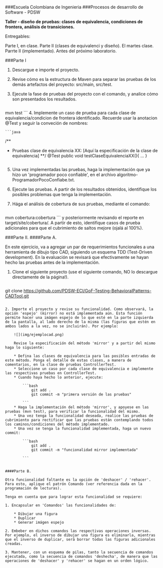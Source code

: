###Escuela Colombiana de Ingenieria
###Procesos de desarrollo de Software - PDSW


__Taller - diseño de pruebas: clases de equivalencia, condiciones de frontera, análisis de transiciones.__

Entregables: 

Parte I, en clase.
Parte II (clases de equivalenci y diseño). El martes clase.
Parrte II (implementado). Antes del próximo laboratorio.

###Parte I

1. Descargue e importe el proyecto.
2. Revise cómo es la estructura de Maven para separar las pruebas de los demás artefactos del proyecto: src/main, src/test.
3. Ejecute la fase de pruebas del proyecto con el comando, y analice cómo son presentados los resultados.

	```
mvn test
	```
4. Implemente un caso de prueba para cada clase de equivalencia/condicion de frontera identificado. Recuerde usar la anotacion @Test y seguir la conveción de nombres: 

	```java
/**
* Pruebas clase de equivalencia XX: [Aquí la especificación de la clase de equivalencia]
**/
@Test
public void testClaseEquivalenciaXX(){
	...
}
	```

5. Una vez implementadas las pruebas, haga la implementación que ya hizo un 'programador poco confiable', en el archivo algoritmo-ProgramadorPocoConfiabe.txt.
6. Ejecute las pruebas. A partir de los resultados obtenidos, identifique los posibles problemas que tenga la implementación.
7. Hága el análisis de cobertura de sus pruebas, mediante el comando:
	
	```
mvn cobertura:cobertura
	```
	y posteriormente revisando el reporte en target/site/cobertura/. A partir de esto, identifique casos de prueba adicionales para que el cubrimiento de saltos mejore (ojalá al 100%).



###Parte II.
####Parte A.


En este ejercicio, va a agregar un par de requerimientos funcionales a una herramienta de dibujo tipo CAD, siguiendo un esquema TDD (Test-Driven development). En la evaluación se revisará que efectivamente se hayan hecho las pruebas antes de la implementación.

1. Clone el siguiente proyecto (use el siguiente comando, NO lo descargue directamente de la página!).

	```bash
git clone https://github.com/PDSW-ECI/GoF-Testing-BehavioralPatterns-CADTool.git
```

2. Importe el proyecto y revise su funcionalidad. Como observará, la opción 'espejo' (mirror) no está implementada aún. Esta función permite hacer una imágen espejo de lo que esté en la parte izquierda de la pantalla, al lado derecho de la misma (las figuras que estén en ambos lados a la vez, no se incluirán). Por ejemplo:
 
	![](img/ejemplocad.png)

	Revise la especificación del método 'mirror' y a partir del mismo haga lo siguiente:
	
	* Defina las clases de equivalencia para las posibles entradas de este método. Ponga el detalle de estas clases, a manera de comentarios, en la clase de pruebas ControllerTest.
	* Seleccione un caso por cada clase de equivalencia e implemente las respectivas pruebas en ControllerTest.
	* Cuando haya hecho lo anterior, ejecute:
	
		```bash		
			git add .			
			git commit -m "primera versión de las pruebas"
			
		```		
	* Haga la implementación del método 'mirror', y apoyese en las pruebas (mvn test), para verificar la funcionalidad del mismo.
	* Una vez tenga la funcionalidad deseada, realice las pruebas de cubrimiento para rectificar que las pruebas están contemplando todos los caminos/condiciones del método implementado.
	* Una vez se tenga la funcionalidad implementada, haga un nuevo commit:
	
		```bash		
			git add .			
			git commit -m "funcionalidad mirror implementada"
			
		```		


####Parte B.

Otra funcionalidad faltante es la opción de 'deshacer' / 'rehacer'. Para esto, aplique el patrón Comando (ver referencia dada en la programación de lecturas).

Tenga en cuenta que para lograr esta funcionalidad se requiere:

1. Encapsular en 'Comandos' las funcionalidades de:

	* Dibujar una figura
	* Duplicar
	* Generar imágen espejo

2. Embeber en dichos comandos las respectivas operaciones inversas. Por ejemplo, el inverso de dibujar una figura es eliminarla, mientras que el inverso de duplicar, será borrar todas las figuras adicionales creadas.

3. Mantener, con un esquema de pilas, tanto la secuencia de comandos ejecutada, como la secuencia de comandos 'deshecha', de manera que las operaciones de 'deshacer' y 'rehacer' se hagan en un orden lógico.





